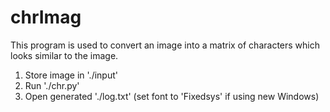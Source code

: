 # chrImag
This program is used to convert an image into a matrix of characters which looks similar to the image.

1. Store image in './input'
2. Run './chr.py'
3. Open generated './log.txt' (set font to 'Fixedsys' if using new Windows)

